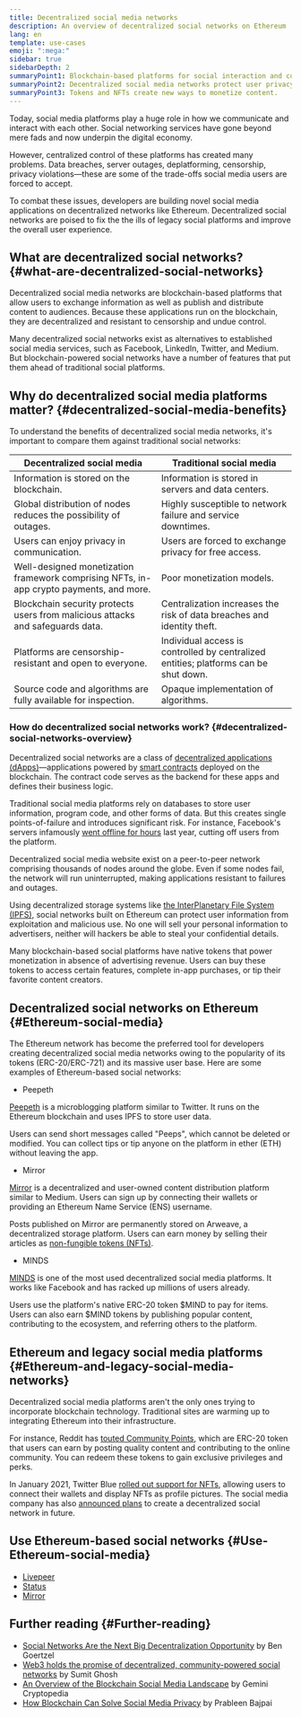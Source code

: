 ```yaml
---
title: Decentralized social media networks
description: An overview of decentralized social networks on Ethereum
lang: en
template: use-cases
emoji: ":mega:"
sidebar: true
sidebarDepth: 2
summaryPoint1: Blockchain-based platforms for social interaction and content creation and distribution.  
summaryPoint2: Decentralized social media networks protect user privacy and enhance data security. 
summaryPoint3: Tokens and NFTs create new ways to monetize content. 
---
```

Today, social media platforms play a huge role in how we communicate and interact with each other. Social networking services have gone beyond mere fads and now underpin the digital economy. 

However, centralized control of these platforms has created many problems. Data breaches, server outages, deplatforming, censorship, privacy violations—these are some of the trade-offs social media users are forced to accept. 

To combat these issues, developers are building novel social media applications on decentralized networks like Ethereum. Decentralized social networks are poised to fix the the ills of legacy social platforms and improve the overall user experience. 

## What are decentralized social networks? {#what-are-decentralized-social-networks}
Decentralized social media networks are blockchain-based platforms that allow users to exchange information as well as publish and distribute content to audiences. Because these applications run on the blockchain, they are decentralized and resistant to censorship and undue control. 

Many decentralized social networks exist as alternatives to established social media services, such as Facebook, LinkedIn, Twitter, and Medium. But blockchain-powered social networks have a number of features that put them ahead of traditional social platforms. 

## Why do decentralized social media platforms matter? {#decentralized-social-media-benefits}

To understand the benefits of decentralized social media networks, it's important to compare them against traditional social networks:

| Decentralized social media                                                                                                      | Traditional social media                                                                 |
| ----------------------------------------------------------------------------------------------------------------------- | ------------------------------------------------------------------------------------------------ |
| Information is stored on the blockchain.                                                                                | Information is stored in servers and data centers.                                              |
| Global distribution of nodes reduces the possibility of outages.                                                        | Highly susceptible to network failure and service downtimes.                                    |
| Users can enjoy privacy in communication.                                                                               | Users are forced to exchange privacy for free access.                                          |
| Well-designed monetization framework comprising NFTs, in-app crypto payments, and more.                                 | Poor monetization models.                                            
| Blockchain security protects users from malicious attacks and safeguards data.                                          | Centralization increases the risk of data breaches and identity theft.                          |
| Platforms are censorship-resistant and open to everyone.                                                                | Individual access is controlled by centralized entities; platforms can be shut down. 
| Source code and algorithms are fully available for inspection.           | Opaque implementation of algorithms. 

### How do decentralized social networks work? {#decentralized-social-networks-overview}

Decentralized social networks are a class of [decentralized applications (dApps)](/dapps/)—applications powered by [smart contracts](/smart-contracts/) deployed on the blockchain. The contract code serves as the backend for these apps and defines their business logic. 

Traditional social media platforms rely on databases to store user information, program code, and other forms of data. But this creates single points-of-failure and introduces significant risk. For instance, Facebook's servers infamously [went offline for hours](https://www.npr.org/2021/10/05/1043211171/facebook-instagram-whatsapp-outage-business-impact) last year, cutting off users from the platform. 

Decentralized social media website exist on a peer-to-peer network comprising thousands of nodes around the globe. Even if some nodes fail, the network will run uninterrupted, making applications resistant to failures and outages. 

Using decentralized storage systems like [the InterPlanetary File System (IPFS)](https://ipfs.io/), social networks built on Ethereum can protect user information from exploitation and malicious use. No one will sell your personal information to advertisers, neither will hackers be able to steal your confidential details. 

Many blockchain-based social platforms have native tokens that power monetization in absence of advertising revenue. Users can buy these tokens to access certain features, complete in-app purchases, or tip their favorite content creators. 

## Decentralized social networks on Ethereum {#Ethereum-social-media}

The Ethereum network has become the preferred tool for developers creating decentralized social media networks owing to the popularity of its tokens (ERC-20/ERC-721) and its massive user base. Here are some examples of Ethereum-based social networks:

- Peepeth

[Peepeth](https://peepeth.com/) is a microblogging platform similar to Twitter. It runs on the Ethereum blockchain and uses IPFS to store user data.

Users can send short messages called "Peeps", which cannot be deleted or modified. You can collect tips or tip anyone on the platform in ether (ETH) without leaving the app.

- Mirror

[Mirror](https://mirror.xyz/) is a decentralized and user-owned content distribution platform similar to Medium. Users can sign up by connecting their wallets or providing an Ethereum Name Service (ENS) username.

Posts published on Mirror are permanently stored on Arweave, a decentralized storage platform. Users can earn money by selling their articles as [non-fungible tokens (NFTs)](https://ethereum.org/en/nft/).

- MINDS

[MINDS](https://www.minds.com/) is one of the most used decentralized social media platforms. It works like Facebook and has racked up millions of users already.

Users use the platform's native ERC-20 token $MIND to pay for items. Users can also earn $MIND tokens by publishing popular content, contributing to the ecosystem, and referring others to the platform.

## Ethereum and legacy social media platforms {#Ethereum-and-legacy-social-media-networks}

Decentralized social media platforms aren't the only ones trying to incorporate blockchain technology. Traditional sites are warming up to integrating Ethereum into their infrastructure.

For instance, Reddit has [touted Community Points](https://cointelegraph.com/news/reddit-to-reportedly-tokenize-karma-points-and-onboard-500m-new-users), which are ERC-20 token that users can earn by posting quality content and contributing to the online community. You can redeem these tokens to gain exclusive privileges and perks.

In January 2021, Twitter Blue [rolled out support for NFTs](https://mashable.com/article/twitter-blue-nft-profile-picture), allowing users to connect their wallets and display NFTs as profile pictures. The social media company has also [announced plans](https://www.theverge.com/2021/8/16/22627435/twitter-bluesky-lead-jay-graber-decentralized-social-web) to create a decentralized social network in future.

## Use Ethereum-based social networks {#Use-Ethereum-social-media}

- [Livepeer](https://livepeer.org/)
- [Status](https://status.im/)
- [Mirror](https://mirror.xyz/)

## Further reading {#Further-reading}

- [Social Networks Are the Next Big Decentralization Opportunity](https://www.coindesk.com/tech/2021/01/22/social-networks-are-the-next-big-decentralization-opportunity/) by Ben Goertzel
- [Web3 holds the promise of decentralized, community-powered social networks](https://venturebeat.com/2022/02/26/web3-holds-the-promise-of-decentralized-community-powered-social-networks/) by Sumit Ghosh
- [An Overview of the Blockchain Social Media Landscape](https://www.gemini.com/cryptopedia/blockchain-social-media-decentralized-social-media) by Gemini Cryptopedia
- [How Blockchain Can Solve Social Media Privacy](https://www.investopedia.com/news/ethereum-blockchain-social-media-privacy-problem-linkedin-indorse/) by Prableen Bajpai
